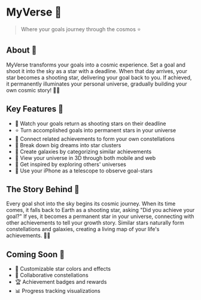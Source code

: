 # MyVerse 🌌

> Where your goals journey through the cosmos ⭐

## About 🚀
MyVerse transforms your goals into a cosmic experience. Set a goal and shoot it into the sky as a star with a deadline. When that day arrives, your star becomes a shooting star, delivering your goal back to you. If achieved, it permanently illuminates your personal universe, gradually building your own cosmic story! 🎯✨

## Key Features 💫
- 🌠 Watch your goals return as shooting stars on their deadline
- ⭐ Turn accomplished goals into permanent stars in your universe
- 🌟 Connect related achievements to form your own constellations
- 🚀 Break down big dreams into star clusters
- 🌌 Create galaxies by categorizing similar achievements
- 🔭 View your universe in 3D through both mobile and web
- 👥 Get inspired by exploring others' universes
- 📱 Use your iPhone as a telescope to observe goal-stars

## The Story Behind 💭
Every goal shot into the sky begins its cosmic journey. When its time comes, it falls back to Earth as a shooting star, asking "Did you achieve your goal?" If yes, it becomes a permanent star in your universe, connecting with other achievements to tell your growth story. Similar stars naturally form constellations and galaxies, creating a living map of your life's achievements. 🌌✨

## Coming Soon 🔮
- 🎨 Customizable star colors and effects
- 🤝 Collaborative constellations
- 🏆 Achievement badges and rewards
- 📊 Progress tracking visualizations
